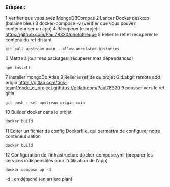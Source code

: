 ### Etapes :

1 Verifier que vous avez MongoDBCompas
2 Lancer Docker desktop (balaine bleu)
3 docker-compose -v (vérifier que vous pouvez conteneuriser un app)
4 Récuperer le projet : https://github.com/Paul78330/phototheque
5 Relier le ref et récuperer le contenu du ref distant

```
git pull upstream main --allow-unrelated-histories
```

6 Mettre à jour mes packages (récuperer mes dépendances)

```
npm install
```

7 installer mongoDb Atlas
8 Relier le ref de du projet GitLabgit remote add origin https://gitlab.com/tms-team1/node_ci_project.githttps://gitlab.com/Paul78330
9 pousser vers le ref gitla

```
git push --set-upstream origin main
```

10 Builder docker dans le projet

```
docker build
```

11 Editer un fichier de config Dockerfile, qui permettra de configurer notre conteneurisation

```
docker build
```

12 Configuration de l'infrastructure docker-compose.yml (preparer les services indispensbles pour l'utilisation de l'app)

```
docker-compose up -d
```

-d : en détaché (en arrière plan)
